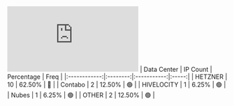 ![Diagramm](https://github.com/obajay/StateSync-snapshots/blob/main/Projects/Uptick/1/README.md)
| Data Center | IP Count | Percentage | Freq |
|:------------:|:--------:|:-----------:|:-----:|
| HETZNER | 10 | 62.50% | 🔴 |
| Contabo | 2 | 12.50% | 🟢 |
| HIVELOCITY | 1 | 6.25% | 🟢 |
| Nubes | 1 | 6.25% | 🟢 |
| OTHER | 2 | 12.50% | 🟢 |